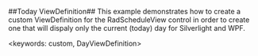 ##Today ViewDefinition##
This example demonstrates how to create a custom ViewDefinition for the RadScheduleView control in order to create one that will dispaly only the current (today) day for Silverlight and WPF.

<keywords: custom, DayViewDefinition>